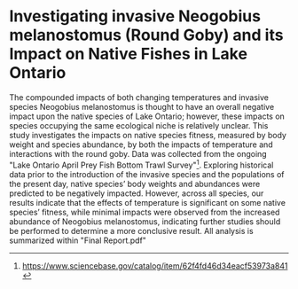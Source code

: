 # Investigating invasive Neogobius melanostomus (Round Goby) and its Impact on Native Fishes in Lake Ontario

The compounded impacts of both changing temperatures and invasive species Neogobius melanostomus is thought to have an overall negative impact upon the native species of Lake Ontario; however, these impacts on species occupying the same ecological niche is relatively unclear. This study investigates the impacts on native species fitness, measured by body weight and species abundance, by both the impacts of temperature and interactions with the round goby. Data was collected from the ongoing "Lake Ontario April Prey Fish Bottom Trawl Survey"[^1]. Exploring historical data prior to the introduction of the invasive species and the populations of the present day, native species’ body weights and abundances were predicted to be negatively impacted. However, across all species, our results indicate that the effects of temperature is significant on some native species’ fitness, while minimal impacts were observed from the increased abundance of Neogobius melanostomus, indicating further studies should be performed to determine a more conclusive result. All analysis is summarized within "Final Report.pdf"



[^1]: https://www.sciencebase.gov/catalog/item/62f4fd46d34eacf53973a841
